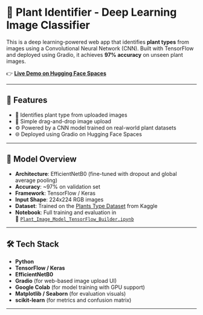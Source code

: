 # 🌿 Plant Identifier - Deep Learning Image Classifier

This is a deep learning-powered web app that identifies **plant types** from images using a Convolutional Neural Network (CNN). Built with TensorFlow and deployed using Gradio, it achieves **97% accuracy** on unseen plant images.

👉 **[Live Demo on Hugging Face Spaces](https://huggingface.co/spaces/Devligan/PlantIdentifier)**

---

## 🚀 Features

- 🌱 Identifies plant type from uploaded images
- 📸 Simple drag-and-drop image upload
- ⚙️ Powered by a CNN model trained on real-world plant datasets
- 🌐 Deployed using Gradio on Hugging Face Spaces

---

## 🧠 Model Overview

- **Architecture**: EfficientNetB0 (fine-tuned with dropout and global average pooling)
- **Accuracy**: ~97% on validation set
- **Framework**: TensorFlow / Keras
- **Input Shape**: 224x224 RGB images
- **Dataset**: Trained on the [Plants Type Dataset](https://www.kaggle.com/datasets/yudhaislamisulistya/plants-type-datasets) from Kaggle
- **Notebook**: Full training and evaluation in  
  🚀 [`Plant_Image_Model_TensorFlow_Builder.ipynb`](https://huggingface.co/spaces/Devligan/PlantIdentifier/blob/main/Plant_Image_Model_TensorFlow_Builder.ipynb)

---

## 🛠 Tech Stack

- **Python**
- **TensorFlow / Keras**
- **EfficientNetB0**
- **Gradio** (for web-based image upload UI)
- **Google Colab** (for model training with GPU support)
- **Matplotlib / Seaborn** (for evaluation visuals)
- **scikit-learn** (for metrics and confusion matrix)

---
